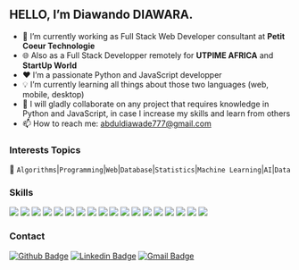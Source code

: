 ##  HELLO, I’m Diawando DIAWARA. 

- 🔭 I’m currently working as Full Stack Web Developer consultant at **Petit Coeur Technologie**
- 🌐 Also as a Full Stack Developper remotely for **UTPIME AFRICA** and **StartUp World** 
- ❤️ I’m a passionate Python and JavaScript developper
- 💡 I’m currently learning all things about those two languages (web, mobile, desktop)
- 🤗 I will gladly collaborate on any project that requires knowledge in Python and JavaScript, in case I increase my skills and learn from others
- 📫 How to reach me: abduldiawade777@gmail.com

### Interests Topics
💬  `Algorithms`|`Programming`|`Web`|`Database`|`Statistics`|`Machine Learning`|`AI`|`Data`

### Skills
<p>
  <img src="https://img.shields.io/badge/HTML5-%E2%98%85%E2%98%85%E2%98%85%E2%98%85%E2%98%85-green" />
  <img src="https://img.shields.io/badge/CSS3-%E2%98%85%E2%98%85%E2%98%85%E2%98%85%E2%98%85-green" />
  <img src="https://img.shields.io/badge/JAVASCRIPT-%E2%98%85%E2%98%85%E2%98%85%E2%98%85%E2%98%85-green" />
  <img src="https://img.shields.io/badge/BOOTSTRAP-%E2%98%85%E2%98%85%E2%98%85%E2%98%85%E2%98%85-blue" />
  <img src="https://img.shields.io/badge/JQUERY-%E2%98%85%E2%98%85%E2%98%85%E2%98%85%E2%98%85-blue" />
  <img src="https://img.shields.io/badge/PYTHON-%E2%98%85%E2%98%85%E2%98%85%E2%98%85%E2%98%85-green" />
  <img src="https://img.shields.io/badge/FLASK-%E2%98%85%E2%98%85%E2%98%85%E2%98%85%E2%98%85-blue" />
  <img src="https://img.shields.io/badge/DJANGO-%E2%98%85%E2%98%85%E2%98%85%E2%98%85%E2%98%85-blue" />
 <img src="https://img.shields.io/badge/DOCKER-%E2%98%85%E2%98%85%E2%98%85%E2%98%85%E2%98%85-brightgreen" />
  <img src="https://img.shields.io/badge/AWS-%E2%98%85%E2%98%85%E2%98%85%E2%98%85%E2%98%85-brightgreen" />
   <img src="https://img.shields.io/badge/GIT-%E2%98%85%E2%98%85%E2%98%85%E2%98%85%E2%98%85-brightgreen" />
  <img src="https://img.shields.io/badge/JENKINS-%E2%98%85%E2%98%85%E2%98%85%E2%98%85%E2%98%85-brightgreen" />
    <img src="https://img.shields.io/badge/EXCEL-%E2%98%85%E2%98%85%E2%98%85%E2%98%85%E2%98%85-brightgreen" />
  <img src="https://img.shields.io/badge/RASA-%E2%98%85%E2%98%85%E2%98%85%E2%98%85%E2%98%85-brightgreen" />
     <img src="https://img.shields.io/badge/POSTGRESQL-%E2%98%85%E2%98%85%E2%98%85%E2%98%85%E2%98%85-brightgreen" />
     <img src="https://img.shields.io/badge/API%20REST-%E2%98%85%E2%98%85%E2%98%85%E2%98%85%E2%98%85-yellowgreen" />
  <img src="https://img.shields.io/badge/WORDPRESS-%E2%98%85%E2%98%85%E2%98%85%E2%98%85%E2%98%85-yellowgreen" />
   <img src="https://img.shields.io/badge/SQL-%E2%98%85%E2%98%85%E2%98%85%E2%98%85%E2%98%85-yellowgreen" />
   
### Contact
[![Github Badge](https://img.shields.io/badge/-Github-000?style=flat-square&logo=Github&logoColor=white&link=https://github.com/diawando)](https://github.com/diawando)  [![Linkedin Badge](https://img.shields.io/badge/-LinkedIn-blue?style=flat-square&logo=Linkedin&logoColor=white&link=https://www.linkedin.com/in/diawandodiawara/)](https://www.linkedin.com/in/diawandodiawara/)  [![Gmail Badge](https://img.shields.io/badge/-Gmail-c14438?style=flat-square&logo=Gmail&logoColor=white&link=mailto:abduldiawade777@gmail.com)](mailto:abduldiawade777@gmail.com)

